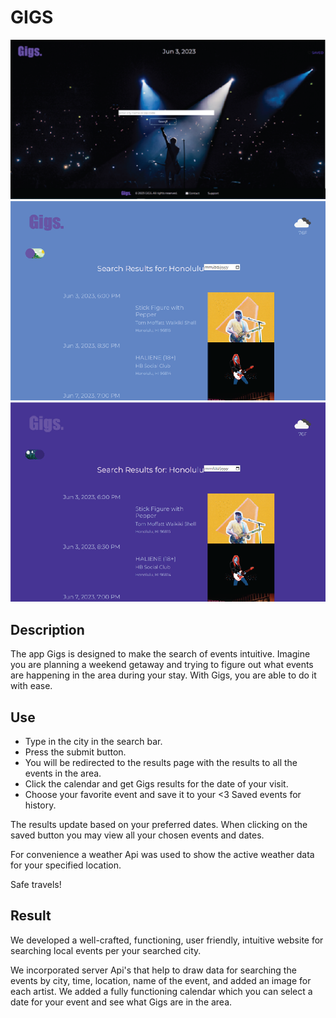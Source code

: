 # GIGS

![alt text](./assets/images/LandingPage.png)
![alt text](./assets/images/Light-01.png)
![alt text](./assets/images/Dark-01.png)



## Description
The app Gigs is designed to make the search of events intuitive. 
Imagine you are planning a weekend getaway and trying to figure out what events are happening in the area during your stay. 
With Gigs, you are able to do it with ease.

## Use
* Type in the city in the search bar.
*	Press the submit button.
*	You will be redirected to the results page with the results to all the events in the area. 
*	Click the calendar and get Gigs results for the date of your visit.
*	Choose your favorite event and save it to your <3 Saved events for history. 


The results update based on your preferred dates. 
When clicking on the saved button you may view all your chosen events and dates.


For convenience a weather Api was used to show the active weather data for your specified location. 

Safe travels! 

## Result
We developed a well-crafted, functioning, user friendly, intuitive website for searching local events per your searched city. 

We incorporated server Api's that help to draw data for searching the events by city, time, location, name of the event, and added an image for each artist.
We added a fully functioning calendar which you can select a date for your event and see what Gigs are in the area. 




